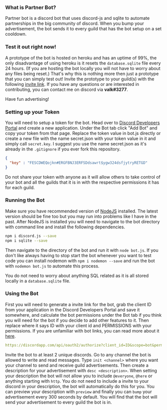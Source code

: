 ### What is Partner Bot?
Partner bot is a discord bot that uses discord-js and sqlite to automate partnerships in the big community of discord. When you bump your advertisement, the bot sends it to every guild that has the bot setup on a set cooldown.

### Test it out right now!
A prototype of the bot is hosted on heroku and has an uptime of 99%, the only disadvantage of using heroku is it resets the `database.sqlite` file every 24 hours. (If you are hosting the bot locally you will not have to worry about any files being reset.) That's why this is nothing more then just a prototype that you can simply test out! Invite the prototype to your guild(s) with the following [invite link](https://discordapp.com/api/oauth2/authorize?client_id=549301709520765019&scope=bot&permissions=8). If you have any questions or are interested in contributing, you can contact me on discord via **valk#3277**.

Have fun advertising!

### Setting up your Token
You will need to setup a token for the bot. Head over to [Discord Developers Portal](https://discordapp.com/developers/applications/) and create a new application. Under the Bot tab click "Add Bot" and copy your token from that page. Replace the token value in bot.js directly or create a new file with the name secret.json with your token value in it and simply call `secret.key`. I suggest you use the name secret.json as it's already in the `.gitignore` if you ever fork this repository.
```json
{
  "key" : "FESCDWEQojkn#ERGFBNJ3ERFSDdsawrt$ygw324dsfjytryRETGD"
}
```
Do not share your token with anyone as it will allow others to take control of your bot and all the guilds that it is in with the respective permissions it has for each guild.

### Running the Bot
Make sure you have recommended version of [NodeJS](https://nodejs.org) installed. The latest version should be fine too but you may run into problems like I have in the past. After NodeJS is installed you will need to navigate to the bot directory with command line and install the following dependencies.
```bash
npm i discord.js --save
npm i sqlite --save
```
Then navigate to the directory of the bot and run it with `node bot.js`. If you don't like always having to stop start the bot whenever you want to test code you can install nodemon with `npm i nodemon --save` and run the bot with `nodemon bot.js` to automate this process.

You do not need to worry about anything SQL related as it is all stored locally in a `database.sqlite` file.

### Using the Bot
First you will need to generate a invite link for the bot, grab the client ID from your application in the Discord Developers Portal and save it somewhere, and calculate the bot permissions under the Bot tab if you think you will need for the bot if you decide to add other features to it. Then replace where it says ID with your client id and PERMISSIONS with your permissions. If you are unfamiliar with bot links, you can read more about it [here](https://discordapp.com/developers/docs/topics/oauth2#bot-authorization-flow-url-example).
```yml
https://discordapp.com/api/oauth2/authorize?client_id=ID&scope=bot&permissions=PERMISSIONS
```
Invite the bot to at least 2 unique discords. Go to any channel the bot is allowed to write and read messages. Type `init <channel>` where you want your channel to send and receive guild advertisements. Then create a description for your advertisement with `desc <description>`. When setting your description the bot will not allow you to include `@everyone`, `@here` or anything starting with `http`. You do not need to include a invite to your discord in your description, the bot will automatically do this for you. You can preview your description with `preview` and finally you can `bump` your advertisement every 300 seconds by default. You will find that the bot will send your advertisement to every guild the bot is in.

